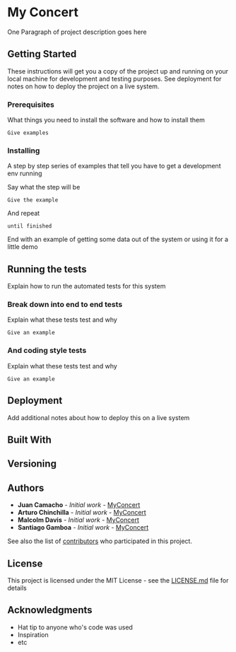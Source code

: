 # My Concert

One Paragraph of project description goes here

## Getting Started

These instructions will get you a copy of the project up and running on your local machine for development and testing purposes. See deployment for notes on how to deploy the project on a live system.

### Prerequisites

What things you need to install the software and how to install them

```
Give examples
```

### Installing

A step by step series of examples that tell you have to get a development env running

Say what the step will be

```
Give the example
```

And repeat

```
until finished
```

End with an example of getting some data out of the system or using it for a little demo

## Running the tests

Explain how to run the automated tests for this system

### Break down into end to end tests

Explain what these tests test and why

```
Give an example
```

### And coding style tests

Explain what these tests test and why

```
Give an example
```

## Deployment

Add additional notes about how to deploy this on a live system

## Built With



## Versioning
 

## Authors
* **Juan Camacho** - *Initial work* - [MyConcert](https://github.com/JAMS-ITCR/MyConcert)
* **Arturo Chinchilla** - *Initial work* - [MyConcert](https://github.com/JAMS-ITCR/MyConcert)
* **Malcolm Davis** - *Initial work* - [MyConcert](https://github.com/JAMS-ITCR/MyConcert)
* **Santiago Gamboa** - *Initial work* - [MyConcert](https://github.com/JAMS-ITCR/MyConcert)

See also the list of [contributors](https://github.com/JAMS-ITCR/MyConcert/contributors) who participated in this project.

## License

This project is licensed under the MIT License - see the [LICENSE.md](LICENSE.md) file for details

## Acknowledgments

* Hat tip to anyone who's code was used
* Inspiration
* etc

